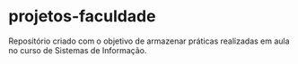 # projetos-faculdade
Repositório criado com o objetivo de armazenar práticas realizadas em aula no curso de Sistemas de Informação. 
